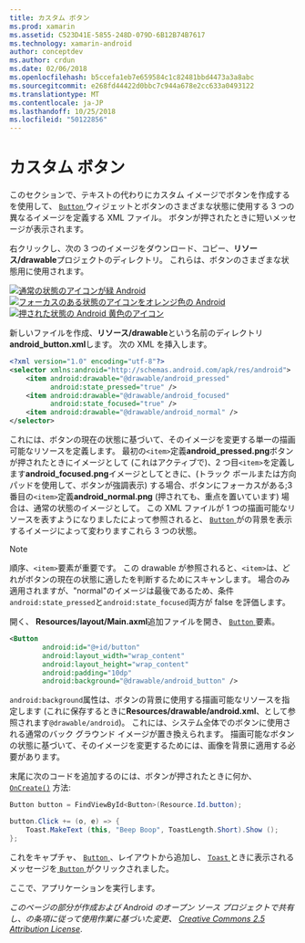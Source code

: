 ```yaml
---
title: カスタム ボタン
ms.prod: xamarin
ms.assetid: C523D41E-5855-248D-079D-6B12B74B7617
ms.technology: xamarin-android
author: conceptdev
ms.author: crdun
ms.date: 02/06/2018
ms.openlocfilehash: b5ccefa1eb7e659584c1c82481bbd4473a3a8abc
ms.sourcegitcommit: e268fd44422d0bbc7c944a678e2cc633a0493122
ms.translationtype: MT
ms.contentlocale: ja-JP
ms.lasthandoff: 10/25/2018
ms.locfileid: "50122856"
---
```

# <a name="custom-button"></a>カスタム ボタン

このセクションで、テキストの代わりにカスタム イメージでボタンを作成するを使用して、 [ `Button` ](https://developer.xamarin.com/api/type/Android.Widget.Button/)ウィジェットとボタンのさまざまな状態に使用する 3 つの異なるイメージを定義する XML ファイル。 ボタンが押されたときに短いメッセージが表示されます。

右クリックし、次の 3 つのイメージをダウンロード、コピー、**リソース/drawable**プロジェクトのディレクトリ。 これらは、ボタンのさまざまな状態用に使用されます。

 [![通常の状態のアイコンが緑 Android](custom-button-images/android-normal.png)](custom-button-images/android-normal.png#lightbox) [![フォーカスのある状態のアイコンをオレンジ色の Android](custom-button-images/android-focused.png)](custom-button-images/android-focused.png#lightbox) [![押された状態の Android 黄色のアイコン](custom-button-images/android-pressed.png)](custom-button-images/android-pressed.png#lightbox)

新しいファイルを作成、**リソース/drawable**という名前のディレクトリ**android_button.xml**します。 次の XML を挿入します。

```xml
<?xml version="1.0" encoding="utf-8"?>
<selector xmlns:android="http://schemas.android.com/apk/res/android">
    <item android:drawable="@drawable/android_pressed"
          android:state_pressed="true" />
    <item android:drawable="@drawable/android_focused"
          android:state_focused="true" />
    <item android:drawable="@drawable/android_normal" />
</selector>
```

これには、ボタンの現在の状態に基づいて、そのイメージを変更する単一の描画可能なリソースを定義します。 最初の`<item>`定義**android_pressed.png**ボタンが押されたときにイメージとして (これはアクティブで)、2 つ目`<item>`を定義します**android_focused.png**イメージとしてときに、(トラック ボールまたは方向パッドを使用して、ボタンが強調表示) する場合、ボタンにフォーカスがある;3 番目の`<item>`定義**android_normal.png** (押されても、重点を置いています) 場合は、通常の状態のイメージとして。 この XML ファイルが 1 つの描画可能なリソースを表すようになりましたによって参照されると、 [ `Button` ](https://developer.xamarin.com/api/type/Android.Widget.Button/)がの背景を表示するイメージによって変わりますこれら 3 つの状態。


> [!NOTE]
> 順序、`<item>`要素が重要です。 この drawable が参照されると、`<item>`は、どれがボタンの現在の状態に適したを判断するためにスキャンします。
> 場合のみ適用されますが、"normal"のイメージは最後であるため、条件`android:state_pressed`と`android:state_focused`両方が false を評価します。

開く、 **Resources/layout/Main.axml**追加ファイルを開き、 [ `Button` ](https://developer.xamarin.com/api/type/Android.Widget.Button/)要素。

```xml
<Button
        android:id="@+id/button"
        android:layout_width="wrap_content"
        android:layout_height="wrap_content"
        android:padding="10dp"
        android:background="@drawable/android_button" />
```

`android:background`属性は、ボタンの背景に使用する描画可能なリソースを指定します (これに保存するときに**Resources/drawable/android.xml**、として参照されます`@drawable/android`)。 これには、システム全体でのボタンに使用される通常のバック グラウンド イメージが置き換えられます。 描画可能なボタンの状態に基づいて、そのイメージを変更するためには、画像を背景に適用する必要があります。

末尾に次のコードを追加するのには、ボタンが押されたときに何か、 [`OnCreate()`](https://developer.xamarin.com/api/member/Android.App.Activity.OnCreate/p/Android.OS.Bundle/Android.OS.PersistableBundle/)
方法:

```csharp
Button button = FindViewById<Button>(Resource.Id.button);

button.Click += (o, e) => {
    Toast.MakeText (this, "Beep Boop", ToastLength.Short).Show ();
};
```

これをキャプチャ、 [ `Button` ](https://developer.xamarin.com/api/type/Android.Widget.Button/) 、レイアウトから追加し、 [ `Toast` ](https://developer.xamarin.com/api/type/Android.Widget.Toast/)ときに表示されるメッセージを[ `Button` ](https://developer.xamarin.com/api/type/Android.Widget.Button/)がクリックされました。

ここで、アプリケーションを実行します。


*このページの部分が作成および Android のオープン ソース プロジェクトで共有し、の条項に従って使用作業に基づいた変更、*
[*Creative Commons 2.5 Attribution License*](http://creativecommons.org/licenses/by/2.5/).
